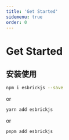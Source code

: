 ```yaml
---
title: 'Get Started'
sidemenu: true
order: 0
---
```

# Get Started
## 安装使用
```bash
npm i esbrickjs --save
```
or
```bash
yarn add esbrickjs
```
or
```bash
pnpm add esbrickjs
```
